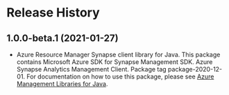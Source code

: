 # Release History

## 1.0.0-beta.1 (2021-01-27)

- Azure Resource Manager Synapse client library for Java. This package contains Microsoft Azure SDK for Synapse Management SDK. Azure Synapse Analytics Management Client. Package tag package-2020-12-01. For documentation on how to use this package, please see [Azure Management Libraries for Java](https://aka.ms/azsdk/java/mgmt).
